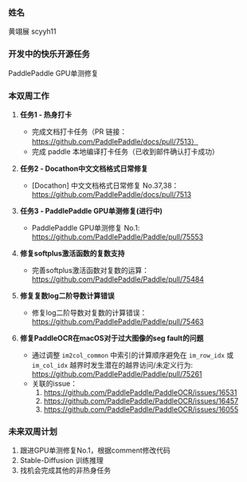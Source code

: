 ### 姓名

黄翊展 scyyh11

### 开发中的快乐开源任务

PaddlePaddle GPU单测修复

### 本双周工作

1. **任务1 - 热身打卡**
   - 完成文档打卡任务（PR 链接：https://github.com/PaddlePaddle/docs/pull/7513）
   - 完成 paddle 本地编译打卡任务（已收到邮件确认打卡成功）

2. **任务2 - Docathon中文文档格式日常修复**
   - [Docathon] 中文文档格式日常修复 No.37,38：https://github.com/PaddlePaddle/docs/pull/7513


3. **任务3 - PaddlePaddle GPU单测修复(进行中)**
   - PaddlePaddle GPU单测修复 No.1: https://github.com/PaddlePaddle/Paddle/pull/75553


4. **修复softplus激活函数的复数支持**
   - 完善softplus激活函数对复数的运算：https://github.com/PaddlePaddle/Paddle/pull/75484

5. **修复复数log二阶导数计算错误**
   - 修复log二阶导数对复数的计算错误：https://github.com/PaddlePaddle/Paddle/pull/75463

6. **修复PaddleOCR在macOS对于过大图像的seg fault的问题**
   - 通过调整 `im2col_common` 中索引的计算顺序避免在 `im_row_idx` 或 `im_col_idx` 越界时发生潜在的越界访问/未定义行为: https://github.com/PaddlePaddle/Paddle/pull/75261
   - 关联的issue：
        1. https://github.com/PaddlePaddle/PaddleOCR/issues/16531
        2. https://github.com/PaddlePaddle/PaddleOCR/issues/16457
        3. https://github.com/PaddlePaddle/PaddleOCR/issues/16055

### 未来双周计划

1. 跟进GPU单测修复No.1，根据comment修改代码
2. Stable-Diffusion 训练推理
3. 找机会完成其他的非热身任务

